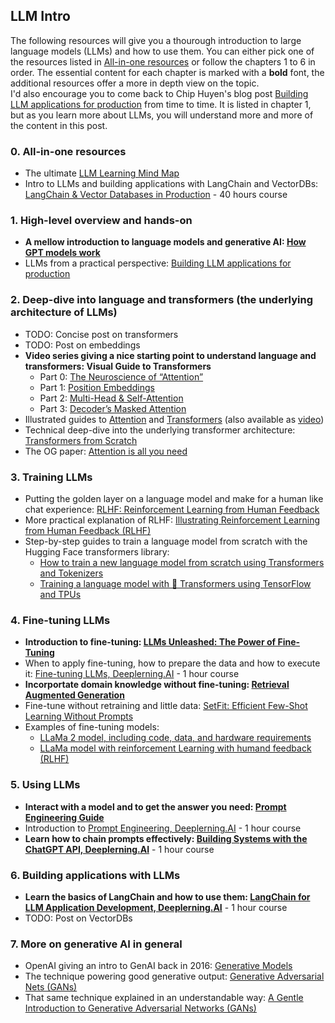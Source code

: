 
## LLM Intro
The following resources will give you a thourough introduction to large language models (LLMs) and how to use them. You can either pick one of the resources listed in [All-in-one resources](#0-all-in-one-resources) or follow the chapters 1 to 6 in order. The essential content for each chapter is marked with a **bold** font, the additional resources offer a more in depth view on the topic.  
I'd also encourage you to come back to Chip Huyen's blog post [Building LLM applications for production](https://huyenchip.com/2023/04/11/llm-engineering.html) from time to time. It is listed in chapter 1, but as you learn more about LLMs, you will understand more and more of the content in this post.

### 0. All-in-one resources
- The ultimate [LLM Learning Mind Map](https://lucid.app/lucidspark/98705f5a-a385-4820-a648-be35c9d1cda6/edit?page=0_0#)
- Intro to LLMs and building applications with LangChain and VectorDBs: [LangChain & Vector Databases in Production](https://learn.activeloop.ai/courses/langchain) - 40 hours course

### 1. High-level overview and hands-on
- **A mellow introduction to language models and generative AI: [How GPT models work](https://towardsdatascience.com/how-gpt-models-work-b5f4517d5b5)**
- LLMs from a practical perspective: [Building LLM applications for production](https://huyenchip.com/2023/04/11/llm-engineering.html)

### 2. Deep-dive into language and transformers (the underlying architecture of LLMs)
- TODO: Concise post on transformers
- TODO: Post on embeddings
- **Video series giving a nice starting point to understand language and transformers: Visual Guide to Transformers**
  - Part 0: [The Neuroscience of “Attention”](https://www.youtube.com/watch?v=48gBPL7aHJY)
  - Part 1: [Position Embeddings](https://www.youtube.com/watch?v=dichIcUZfOw)
  - Part 2: [Multi-Head & Self-Attention](https://www.youtube.com/watch?v=mMa2PmYJlCo)
  - Part 3: [Decoder’s Masked Attention](https://www.youtube.com/watch?v=gJ9kaJsE78k&t=172s)
- Illustrated guides to [Attention](https://jalammar.github.io/visualizing-neural-machine-translation-mechanics-of-seq2seq-models-with-attention/) and [Transformers](https://jalammar.github.io/illustrated-transformer/) (also available as [video](https://www.youtube.com/watch?v=-QH8fRhqFHM))
- Technical deep-dive into the underlying transformer architecture: [Transformers from Scratch](https://e2eml.school/transformers.html)
- The OG paper: [Attention is all you need](https://proceedings.neurips.cc/paper/2017/file/3f5ee243547dee91fbd053c1c4a845aa-Paper.pdf)

### 3. Training LLMs
- Putting the golden layer on a language model and make for a human like chat experience: [RLHF: Reinforcement Learning from Human Feedback](https://huyenchip.com/2023/05/02/rlhf.html)
- More practical explanation of RLHF: [Illustrating Reinforcement Learning from Human Feedback (RLHF)](https://huggingface.co/blog/rlhf)
- Step-by-step guides to train a language model from scratch with the Hugging Face transformers library:
  - [How to train a new language model from scratch using Transformers and Tokenizers](https://huggingface.co/blog/how-to-train)
  - [Training a language model with 🤗 Transformers using TensorFlow and TPUs](https://huggingface.co/blog/tf_tpu)

### 4. Fine-tuning LLMs
- **Introduction to fine-tuning: [LLMs Unleashed: The Power of Fine-Tuning](https://lucaspauker.com/articles/llms-unleashed-the-power-of-fine-tuning)**
- When to apply fine-tuning, how to prepare the data and how to execute it: [Fine-tuning LLMs, Deeplerning.AI](https://www.deeplearning.ai/short-courses/finetuning-large-language-models/) - 1 hour course
- **Incorportate domain knowledge without fine-tuning: [Retrieval Augmented Generation](https://www.promptingguide.ai/techniques/rag)**
- Fine-tune without retraining and little data: [SetFit: Efficient Few-Shot Learning Without Prompts](https://huggingface.co/blog/setfit)
- Examples of fine-tuning models:
  - [LLaMa 2 model, including code, data, and hardware requirements](https://huggingface.co/blog/ram-efficient-pytorch-fsdp)
  - [LLaMa model with reinforcement Learning with humand feedback (RLHF)](https://huggingface.co/blog/stackllama)

### 5. Using LLMs
- **Interact with a model and to get the answer you need: [Prompt Engineering Guide](https://www.promptingguide.ai)**
- Introduction to [Prompt Engineering, Deeplerning.AI](https://www.deeplearning.ai/short-courses/chatgpt-prompt-engineering-for-developers/) - 1 hour course
- **Learn how to chain prompts effectively: [Building Systems with the ChatGPT API, Deeplerning.AI](https://www.deeplearning.ai/short-courses/building-systems-with-chatgpt/)** - 1 hour course

### 6. Building applications with LLMs
- **Learn the basics of LangChain and how to use them: [LangChain for LLM Application Development, Deeplerning.AI](https://www.deeplearning.ai/short-courses/langchain-for-llm-application-development/)** - 1 hour course
- TODO: Post on VectorDBs


### 7. More on generative AI in general
- OpenAI giving an intro to GenAI back in 2016: [Generative Models](https://openai.com/research/generative-models)
- The technique powering good generative output: [Generative Adversarial Nets (GANs)](https://arxiv.org/pdf/1406.2661.pdf)
- That same technique explained in an understandable way: [A Gentle Introduction to Generative Adversarial Networks (GANs)](https://machinelearningmastery.com/what-are-generative-adversarial-networks-gans/)